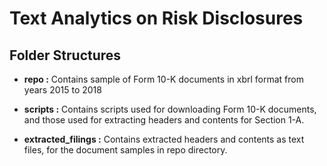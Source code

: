 # Text Analytics on Risk Disclosures

## Folder Structures

* **repo :** Contains sample of Form 10-K documents in xbrl format from years 2015 to 2018

* **scripts :** Contains scripts used for downloading Form 10-K documents, and those used for extracting headers and contents for Section 1-A.

* **extracted_filings :** Contains extracted headers and contents as text files, for the document samples in repo directory.
